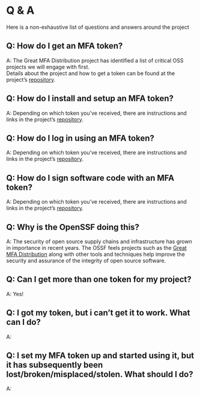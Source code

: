 # Q & A

Here is a non-exhaustive list of questions and answers around the project

## Q: How do I get an MFA token?
A: The Great MFA Distribution project has identified a list of critical OSS projects we will engage with first.  
Details about the project and how to get a token can be found at the project’s [repository](https://github.com/ossf/great-mfa-project). 

## Q: How do I install and setup an MFA token?
A: Depending on which token you’ve received, there are instructions and links in the project’s [repository](https://github.com/ossf/great-mfa-project#how-do-i-use-an-mfa-token).

## Q: How do I log in using an MFA token?
A: Depending on which token you’ve received, there are instructions and links in the project’s [repository](https://github.com/ossf/great-mfa-project#how-do-i-use-an-mfa-token).

## Q: How do I sign software code with an MFA token?
A: Depending on which token you’ve received, there are instructions and links in the project’s [repository](https://github.com/ossf/great-mfa-project#how-do-i-use-an-mfa-token).

## Q: Why is the OpenSSF doing this?
A: The security of open source supply chains and infrastructure has grown in importance in recent years.  The OSSF feels projects such as the [Great MFA Distribution](https://github.com/ossf/great-mfa-project)
along with other tools and techniques help improve the security and assurance of the integrity of open source software.

## Q: Can I get more than one token for my project?
A: Yes!

## Q: I got my token, but i can’t get it to work.  What can I do?
A: 

## Q: I set my MFA token up and started using it, but it has subsequently been lost/broken/misplaced/stolen.  What should I do?
A: 




